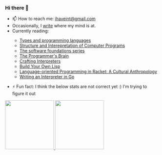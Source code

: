 ### Hi there 👋



- 📫 How to reach me: ihaveint@gmail.com
- Occasionally, I <a href="https://ihaveint.github.io">write</a> where my mind is at.
- Currently reading: 
<ul>
  <ul>
    <li>
     <a href="https://www.cis.upenn.edu/~bcpierce/tapl/">Types and programming languages</a>
    </li>
    <li>
     <a href="https://mitpress.mit.edu/sites/default/files/sicp/full-text/book/book.html">Structure and Interepretation of Computer Programs</a>
    </li>
    <li>
     <a href="https://softwarefoundations.cis.upenn.edu">The software foundations series</a>
    </li>
    <li>
     <a href="https://www.manning.com/books/the-programmers-brain">The Programmer's Brain</a>
    </li>
    <li>
     <a href="https://craftinginterpreters.com">Crafting Interpreters</a>
    </li>
    <li>
      <a href="https://buildyourownlisp.com">Build Your Own Lisp</a>
    </li>
    <li>
      <a href="https://jessealama.gumroad.com/l/lop-in-racket-cultural-anthro">Language-oriented Programming in Racket: A Cultural Anthropology</a>
    </li>
    <li>
      <a href="https://interpreterbook.com">Writing an Interpreter in Go</a>
    </li>
  </ul>
</ul>

- ⚡ Fun fact: I think the below stats are not correct yet :) I'm trying to figure it out

<!--
**ihaveint/ihaveint** is a ✨ _special_ ✨ repository because its `README.md` (this file) appears on your GitHub profile.

Here are some ideas to get you started:

- 🔭 I’m currently working on ...
- 🌱 I’m currently learning ...
- 👯 I’m looking to collaborate on ...
- 🤔 I’m looking for help with ...
- 💬 Ask me about ...

- 😄 Pronouns: ...

-->

<a href="https://github.com/ihaveint">
  <img height="160em" src="https://github-readme-stats.vercel.app/api?username=ihaveint&show_icons=true&include_all_commits=true&custom_title=GitHub+Stats&theme=vue">
  <img height="160em" src="https://github-readme-stats.vercel.app/api/top-langs/?username=ihaveint&layout=compact&theme=vue">
</a>
